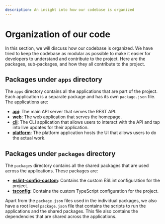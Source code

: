 ```yaml
---
description: An insight into how our codebase is organized
---
```


# Organization of our code

In this section, we will discuss how our codebase is organized. We have tried to keep the codebase as modular as possible to make it easier for developers to understand and contribute to the project. Here are the packages, sub-packages, and how they all contribute to the project.

## Packages under `apps` directory

The `apps` directory contains all the applications that are part of the project. Each application is a separate package and has its own `package.json` file. The applications are:

- [**api**](../../../apps/api/): The main API server that serves the REST API.
- [**web**](../../../apps/web/): The web application that serves the homepage.
- [**cli**](../../../apps/cli/): The CLI application that allows users to interact with the API and tap into live updates for their application.
- [**platform**](../../../apps/workspace/): The platform application hosts the UI that allows users to do the actual work.

## Packages under `packages` directory

The `packages` directory contains all the shared packages that are used across the applications. These packages are:

- [**eslint-config-custom**](../../../packages/eslint-config-custom/): Contains the custom ESLint configuration for the project.
- [**tsconfig**](../../../packages/tsconfig/): Contains the custom TypeScript configuration for the project.

Apart from the `package.json` files used in the individual packages, we also have a root level `package.json` file that contains the scripts to run the applications and the shared packages. This file also contains the dependencies that are shared across the applications.
